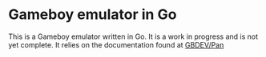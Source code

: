 # Gameboy emulator in Go

This is a Gameboy emulator written in Go. It is a work in progress and is not yet complete. It relies on the documentation found at [GBDEV/Pan](https://gbdev.io/pandocs/About.html)
